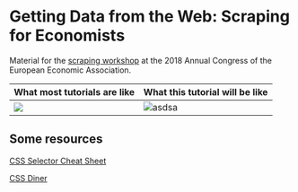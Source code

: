# Getting Data from the Web: Scraping for Economists

Material for the [scraping workshop](http://www.eea-esem-congresses.org/index.php?sezn=7&page=137) 
at the 2018 Annual Congress of the European Economic Association.

| What most tutorials are like | What this tutorial will be like | 
| ------------- |-------------| 
| ![](https://pbs.twimg.com/media/Bs13i6LCcAAvwCf.jpg) | ![asdsa](https://media0.giphy.com/media/q7UpJegIZjsk0/480w_s.jpg) |

## Some resources

[CSS Selector Cheat Sheet](https://www.w3schools.com/cssref/css_selectors.asp)

[CSS Diner](https://flukeout.github.io/)
